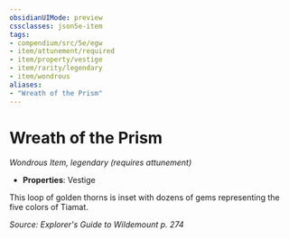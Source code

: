 ```yaml
---
obsidianUIMode: preview
cssclasses: json5e-item
tags:
- compendium/src/5e/egw
- item/attunement/required
- item/property/vestige
- item/rarity/legendary
- item/wondrous
aliases: 
- "Wreath of the Prism"
---
```

# Wreath of the Prism
*Wondrous Item, legendary (requires attunement)*  

- **Properties**: Vestige

This loop of golden thorns is inset with dozens of gems representing the five colors of Tiamat.

*Source: Explorer's Guide to Wildemount p. 274*